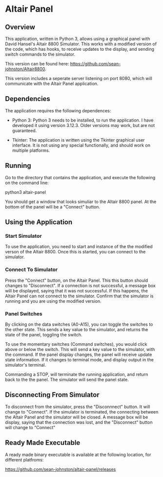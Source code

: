 # Altair Panel

## Overview

This application, written in Python 3, allows using a graphical panel with David Hansel's 
Altair 8800 Simulator. This works with a modified version of the code, which has hooks,
to receive updates to the display, and sending switch commands to the simulator.

This version can be found here: https://github.com/sean-johnston/Altair8800.

This version includes a seperate server listening on port 8080, which will communicate
with the Altair Panel application.

## Dependencies

The application requires the following dependences:

* Python 3: Python 3 needs to be installed, to run the application. I have developed it 
using version 3.12.3. Older versions may work, but are not guaranteed.

* Tkinter: The application is written using the Tkinter graphical user interface. It
is not using any special functionally, and should work on multiple platforms.

## Running

Go to the directory that contains the application, and execute the following on the 
command line:

   python3 altair-panel

You should get a window that looks simuliar to the Altair 8800 panel. At the bottom
of the panel will be a "Connect" button.

## Using the Application

### Start Simulator
To use the application, you need to start and instance of the the modified verson of
the Altair 8800. Once this is started, you can connect to the simulator.

### Connect To Simulator
Press the "Connect" button, on the Altair Panel. This this button should changes to
"Disconnect". If a connection is not successful, a message box will be displayed,
saying that it was not successful.  If this happens, the Altair Panel can not 
connect to the simulator. Confirm that the simulator is running and you are using
the modified version.

### Panel Switches

By clicking on the data switches (A0-A15), you can toggle the switches to the other
state. This sends a key value to the simulator, and returns the state of the panel,
toggling the switch.

To use the momentary switches (Command switches), you would click above or below the
switch. This will send a key value to the simulator, with the command. If the panel
display changes, the panel will receive update state information. If it changes to
terminal mode, and display output in the simulator's terminal.

Commanding a STOP, will terminate the running application, and return back to the 
the panel. The simulator will send the panel state.

## Disconnecting From Simulator

To disconnect from the simulator, press the "Disconnnect" button. It will change
to "Connect". If the simulator is terminated, the connecting between the Altair
Panel and the simulator will be closed. A message box will be display, saying
that the connection was lost, and the "Disconnect" button will change to 
"Connect"

## Ready Made Executable

A ready made binary executable is available at the following location, for 
different platfroms:

https://github.com/sean-johnston/altair-panel/releases



